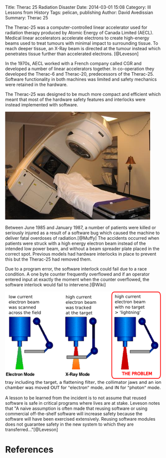 Title: Therac 25 Radiation Disaster
Date: 2014-03-01 15:08
Category: III Lessons from History
Tags: pelican, publishing
Author: David Avedissian
Summary: Therac 25

The Therac-25 was a computer-controlled linear accelerator used for radiation
therapy produced by Atomic Energy of Canada Limited (AECL). Medical linear accelerators
accelerate electrons to create high-energy beams used to treat tumours with minimal
impact to surrounding tissue. To reach deeper tissue, an X-Ray beam is directed at the
tumour instead which penetrates tissue further than accelerated electrons. [@Leveson]

In the 1970s, AECL worked with a French company called CGR and developed a number of
linear accelerators together. In co-operation they developed the Therac-6 and Therac-20, predecessors of the Therac-25. Software functionality in both machines was limited
and safety mechanics were retained in the hardware.

The Therac-25 was designed to be much more compact and efficient which meant that most
of the hardware safety features and interlocks were instead implemented with software.

![Therac25](images/therac25.jpg "http://1.bp.blogspot.com/_EVf-pfwip2k/TDLaHtDmRgI/AAAAAAAAAGM/me4FE4TiceM/s1600/thumb-21367-radiation_therapy.JPG")

<!-- What went wrong? -->

Between June 1985 and January 1987, a number of patients were killed or seriously
injured as a result of a software bug which caused the machine to deliver fatal
overdoses of radiation.[@Muffy] The accidents occurred when patients were struck with a
high energy electron beam instead of the intended low power beam, and without a beam
spreader plate placed in the correct spot. Previous models had hardware interlocks in
place to prevent this but the Therac-25 had removed them.

Due to a program error, the software interlock could fail due to a race condition. A one
byte counter frequently overflowed and if an operator entered input at exactly the moment
when the counter overflowed, the software interlock would fail to intervene.[@Wiki]

![Therac25Diagram](images/therac25-diagram.png "http://radonc.wikidot.com/localfiles/radiation-accident-therac25/Therac25.png")

<!-- Lessons -->

A lesson to be learned from the incident is to not assume that reused software is
safe in critical programs where lives are at stake. Leveson notes that "A naive assumption is often made that reusing software or using commercial off-the-shelf software will increase safety because the software will have been exercised extensively. Reusing software modules does not guarantee safety in the new system to which they are transferred..."[@Leveson]

References
==========
[@Muffy "The Story of the Therac-25 in LOTOS"]: http://citeseerx.ist.psu.edu/viewdoc/download?doi=10.1.1.298.4751&rep=rep1&type=pdf
[@Wiki "Wikipedia - Therac-25"]: http://en.wikipedia.org/wiki/Therac-25
[@Leveson "Medical Devices: The Therac-25"]: http://sunnyday.mit.edu/papers/therac.pdf
